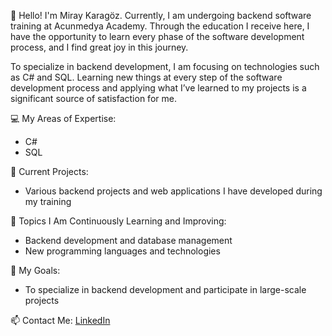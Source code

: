 👋 Hello! I'm Miray Karagöz. Currently, I am undergoing backend software training at Acunmedya Academy. Through the education I receive here, I have the opportunity to learn every phase of the software development process, and I find great joy in this journey.

To specialize in backend development, I am focusing on technologies such as C# and SQL. Learning new things at every step of the software development process and applying what I’ve learned to my projects is a significant source of satisfaction for me.

💻 My Areas of Expertise:
- C#
- SQL
  
🔭 Current Projects:
- Various backend projects and web applications I have developed during my training

🌱 Topics I Am Continuously Learning and Improving:
- Backend development and database management
- New programming languages and technologies

🎯 My Goals:
- To specialize in backend development and participate in large-scale projects

📫 Contact Me: [LinkedIn](https://www.linkedin.com/in/miraykaragöz)
